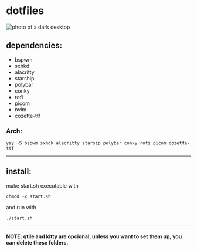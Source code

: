 # dotfiles

![photo of a dark desktop](https://github.com/gabriela-tomazzi/dot/blob/main/warm.png)

## dependencies:

* bspwm
* sxhkd
* alacritty
* starship
* polybar
* conky
* rofi
* picom
* nvim
* cozette-ttf

### Arch:
```
yay -S bspwm sxhdk alacritty starsip polybar conky rofi picom cozette-ttf
```
***
## install: 
make start.sh executable with
```
chmod +x start.sh
```
and run with
```
./start.sh
```
***

#### NOTE: qtile and kitty are opcional, unless you want to set them up, you can delete these folders.
